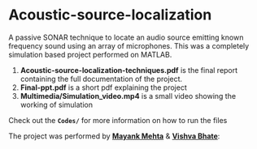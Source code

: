 # Acoustic-source-localization

A passive SONAR technique to locate an audio source emitting known frequency sound using an array of microphones. This was a completely simulation based project performed on MATLAB. 

1. **Acoustic-source-localization-techniques.pdf** is the final report containing the full documentation of the project.
2. **Final-ppt.pdf** is a short pdf explaining the project
3. **Multimedia/Simulation_video.mp4** is a small video showing the working of simulation

Check out the **`Codes/`** for more information on how to run the files

The project was performed by **[Mayank Mehta](https://cad2control450816836.wordpress.com)** & **[Vishva Bhate](https://sites.google.com/view/vishva-bhate)**: 
